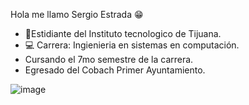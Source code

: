 Hola me llamo Sergio Estrada 😁 

- 📓Estidiante del Instituto tecnologico de Tijuana.
- 💻 Carrera: Ingienieria en sistemas en computación.
- Cursando el 7mo semestre de la carrera.
- Egresado del Cobach Primer Ayuntamiento.

![image](https://user-images.githubusercontent.com/124211869/218953283-ffa56b92-3b29-480b-b084-50340c0e6858.png)

